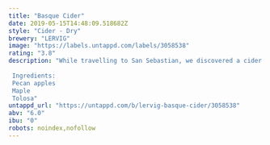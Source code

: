```yaml
---
title: "Basque Cider"
date: 2019-05-15T14:48:09.518682Z
style: "Cider - Dry"
brewery: "LERVIG"
image: "https://labels.untappd.com/labels/3058538"
rating: "3.8"
description: "While travelling to San Sebastian, we discovered a cider so good, easy drinking and authentic that we wanted to have more. So we met up with Ian Zapiain and put our ideas together to get this refreshing drink to Norway. It has a slight Carbonation from its natural fermentation.  Ingredients: Pecan apples Maple Tolosa"
untappd_url: "https://untappd.com/b/lervig-basque-cider/3058538"
abv: "6.0"
ibu: "0"
robots: noindex,nofollow
---
```

